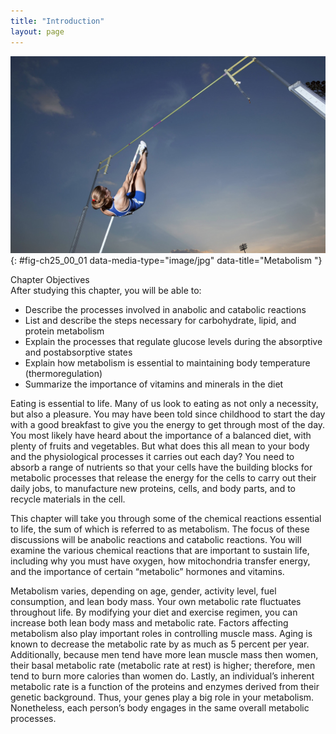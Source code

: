 ```yaml
---
title: "Introduction"
layout: page
---
```



<?cnx.eoc class="summary" title="Chapter Review"?>

<?cnx.eoc class="interactive-exercise" title="Interactive Link Questions"?>

<?cnx.eoc class="multiple-choice" title="Review Questions" ?>

<?cnx.eoc class="free-response" title="Critical Thinking Questions"?>

 ![ This photo shows a woman working out at a gym.](../resources/2500_NEW_6-4-13.jpg "Metabolism is the sum of all energy-requiring and energy-consuming processes of the body. Many factors contribute to overall metabolism, including lean muscle mass, the amount and quality of food consumed, and the physical demands placed on the human body. (credit: &quot;tableatny&quot;/flickr.com)"){: #fig-ch25_00_01 data-media-type="image/jpg" data-title="Metabolism "}

<div data-type="note" class="chapter-objectives" markdown="1">
<div data-type="title">
Chapter Objectives
</div>
After studying this chapter, you will be able to:

* Describe the processes involved in anabolic and catabolic reactions
* List and describe the steps necessary for carbohydrate, lipid, and protein metabolism
* Explain the processes that regulate glucose levels during the absorptive and postabsorptive states
* Explain how metabolism is essential to maintaining body temperature (thermoregulation)
* Summarize the importance of vitamins and minerals in the diet

</div>

Eating is essential to life. Many of us look to eating as not only a necessity, but also a pleasure. You may have been told since childhood to start the day with a good breakfast to give you the energy to get through most of the day. You most likely have heard about the importance of a balanced diet, with plenty of fruits and vegetables. But what does this all mean to your body and the physiological processes it carries out each day? You need to absorb a range of nutrients so that your cells have the building blocks for metabolic processes that release the energy for the cells to carry out their daily jobs, to manufacture new proteins, cells, and body parts, and to recycle materials in the cell.

This chapter will take you through some of the chemical reactions essential to life, the sum of which is referred to as metabolism. The focus of these discussions will be anabolic reactions and catabolic reactions. You will examine the various chemical reactions that are important to sustain life, including why you must have oxygen, how mitochondria transfer energy, and the importance of certain “metabolic” hormones and vitamins.

Metabolism varies, depending on age, gender, activity level, fuel consumption, and lean body mass. Your own metabolic rate fluctuates throughout life. By modifying your diet and exercise regimen, you can increase both lean body mass and metabolic rate. Factors affecting metabolism also play important roles in controlling muscle mass. Aging is known to decrease the metabolic rate by as much as 5 percent per year. Additionally, because men tend have more lean muscle mass then women, their basal metabolic rate (metabolic rate at rest) is higher; therefore, men tend to burn more calories than women do. Lastly, an individual’s inherent metabolic rate is a function of the proteins and enzymes derived from their genetic background. Thus, your genes play a big role in your metabolism. Nonetheless, each person’s body engages in the same overall metabolic processes.

